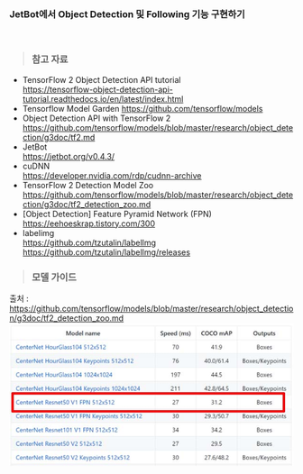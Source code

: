 ### JetBot에서 Object Detection 및 Following 기능 구현하기
<br>

> ### 참고 자료
 * TensorFlow 2 Object Detection API tutorial <br>
https://tensorflow-object-detection-api-tutorial.readthedocs.io/en/latest/index.html
 * Tensorflow Model Garden
https://github.com/tensorflow/models
 * Object Detection API with TensorFlow 2 <br>
https://github.com/tensorflow/models/blob/master/research/object_detection/g3doc/tf2.md
 * JetBot <br>
https://jetbot.org/v0.4.3/
 * cuDNN <br>
https://developer.nvidia.com/rdp/cudnn-archive
 * TensorFlow 2 Detection Model Zoo <br>
https://github.com/tensorflow/models/blob/master/research/object_detection/g3doc/tf2_detection_zoo.md
 * [Object Detection] Feature Pyramid Network (FPN) <br>
https://eehoeskrap.tistory.com/300
 * labelimg <br>
https://github.com/tzutalin/labelImg <br>
https://github.com/tzutalin/labelImg/releases

> ### 모델 가이드
출처 : https://github.com/tensorflow/models/blob/master/research/object_detection/g3doc/tf2_detection_zoo.md
 <img src="doc/01_model_guide.jpg">